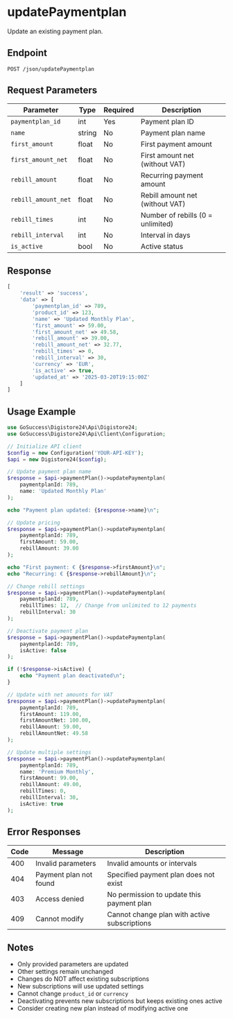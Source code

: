 # updatePaymentplan

Update an existing payment plan.

## Endpoint

```
POST /json/updatePaymentplan
```

## Request Parameters

| Parameter | Type | Required | Description |
|-----------|------|----------|-------------|
| `paymentplan_id` | int | Yes | Payment plan ID |
| `name` | string | No | Payment plan name |
| `first_amount` | float | No | First payment amount |
| `first_amount_net` | float | No | First amount net (without VAT) |
| `rebill_amount` | float | No | Recurring payment amount |
| `rebill_amount_net` | float | No | Rebill amount net (without VAT) |
| `rebill_times` | int | No | Number of rebills (0 = unlimited) |
| `rebill_interval` | int | No | Interval in days |
| `is_active` | bool | No | Active status |

## Response

```php
[
    'result' => 'success',
    'data' => [
        'paymentplan_id' => 789,
        'product_id' => 123,
        'name' => 'Updated Monthly Plan',
        'first_amount' => 59.00,
        'first_amount_net' => 49.58,
        'rebill_amount' => 39.00,
        'rebill_amount_net' => 32.77,
        'rebill_times' => 0,
        'rebill_interval' => 30,
        'currency' => 'EUR',
        'is_active' => true,
        'updated_at' => '2025-03-20T19:15:00Z'
    ]
]
```

## Usage Example

```php
use GoSuccess\Digistore24\Api\Digistore24;
use GoSuccess\Digistore24\Api\Client\Configuration;

// Initialize API client
$config = new Configuration('YOUR-API-KEY');
$api = new Digistore24($config);

// Update payment plan name
$response = $api->paymentPlan()->updatePaymentplan(
    paymentplanId: 789,
    name: 'Updated Monthly Plan'
);

echo "Payment plan updated: {$response->name}\n";

// Update pricing
$response = $api->paymentPlan()->updatePaymentplan(
    paymentplanId: 789,
    firstAmount: 59.00,
    rebillAmount: 39.00
);

echo "First payment: € {$response->firstAmount}\n";
echo "Recurring: € {$response->rebillAmount}\n";

// Change rebill settings
$response = $api->paymentPlan()->updatePaymentplan(
    paymentplanId: 789,
    rebillTimes: 12,  // Change from unlimited to 12 payments
    rebillInterval: 30
);

// Deactivate payment plan
$response = $api->paymentPlan()->updatePaymentplan(
    paymentplanId: 789,
    isActive: false
);

if (!$response->isActive) {
    echo "Payment plan deactivated\n";
}

// Update with net amounts for VAT
$response = $api->paymentPlan()->updatePaymentplan(
    paymentplanId: 789,
    firstAmount: 119.00,
    firstAmountNet: 100.00,
    rebillAmount: 59.00,
    rebillAmountNet: 49.58
);

// Update multiple settings
$response = $api->paymentPlan()->updatePaymentplan(
    paymentplanId: 789,
    name: 'Premium Monthly',
    firstAmount: 99.00,
    rebillAmount: 49.00,
    rebillTimes: 0,
    rebillInterval: 30,
    isActive: true
);
```

## Error Responses

| Code | Message | Description |
|------|---------|-------------|
| 400 | Invalid parameters | Invalid amounts or intervals |
| 404 | Payment plan not found | Specified payment plan does not exist |
| 403 | Access denied | No permission to update this payment plan |
| 409 | Cannot modify | Cannot change plan with active subscriptions |

## Notes

- Only provided parameters are updated
- Other settings remain unchanged
- Changes do NOT affect existing subscriptions
- New subscriptions will use updated settings
- Cannot change `product_id` or `currency`
- Deactivating prevents new subscriptions but keeps existing ones active
- Consider creating new plan instead of modifying active one
